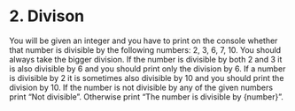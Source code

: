# 2. Divison
You will be given an integer and you have to print on the console whether that number is divisible by the following
numbers: 2, 3, 6, 7, 10. You should always take the bigger division. If the number is divisible by both 2 and 3 it is
also divisible by 6 and you should print only the division by 6. If a number is divisible by 2 it is sometimes also
divisible by 10 and you should print the division by 10. If the number is not divisible by any of the given numbers
print “Not divisible”. Otherwise print “The number is divisible by {number}”.